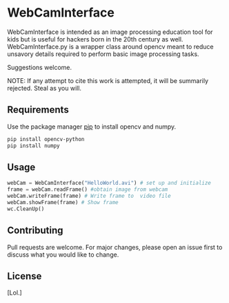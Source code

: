 # WebCamInterface

WebCamInterface is intended as an image processing education tool for kids but is useful for hackers born in the 20th century as well. WebCamInterface.py is a wrapper class around opencv meant to reduce unsavory details required to perform basic image processing tasks.  

Suggestions welcome.  

NOTE: If any attempt to cite this work is attempted, it will be summarily rejected.  Steal as you will.
## Requirements

Use the package manager [pip](https://pip.pypa.io/en/stable/) to install opencv and numpy.

```bash
pip install opencv-python
pip install numpy
```

## Usage

```python
webCam = WebCamInterface("HelloWorld.avi") # set up and initialize
frame = webCam.readFrame() #obtain image from webcam
webCam.writeFrame(frame) # Write frame to  video file
webCam.showFrame(frame) # Show frame
wc.CleanUp()
```

## Contributing
Pull requests are welcome. For major changes, please open an issue first to discuss what you would like to change.


## License
[Lol.]
